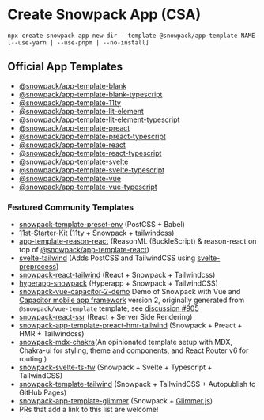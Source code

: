 # Create Snowpack App (CSA)

```
npx create-snowpack-app new-dir --template @snowpack/app-template-NAME [--use-yarn | --use-pnpm | --no-install]
```

## Official App Templates

- [@snowpack/app-template-blank](https://github.com/snowpackjs/snowpack/tree/main/create-snowpack-app/app-template-blank)
- [@snowpack/app-template-blank-typescript](https://github.com/snowpackjs/snowpack/tree/main/create-snowpack-app/app-template-blank-typescript)
- [@snowpack/app-template-11ty](https://github.com/snowpackjs/snowpack/tree/main/create-snowpack-app/app-template-11ty)
- [@snowpack/app-template-lit-element](https://github.com/snowpackjs/snowpack/tree/main/create-snowpack-app/app-template-lit-element)
- [@snowpack/app-template-lit-element-typescript](https://github.com/snowpackjs/snowpack/tree/main/create-snowpack-app/app-template-lit-element-typescript)
- [@snowpack/app-template-preact](https://github.com/snowpackjs/snowpack/tree/main/create-snowpack-app/app-template-preact)
- [@snowpack/app-template-preact-typescript](https://github.com/snowpackjs/snowpack/tree/main/create-snowpack-app/app-template-preact-typescript)
- [@snowpack/app-template-react](https://github.com/snowpackjs/snowpack/tree/main/create-snowpack-app/app-template-react)
- [@snowpack/app-template-react-typescript](https://github.com/snowpackjs/snowpack/tree/main/create-snowpack-app/app-template-react-typescript)
- [@snowpack/app-template-svelte](https://github.com/snowpackjs/snowpack/tree/main/create-snowpack-app/app-template-svelte)
- [@snowpack/app-template-svelte-typescript](https://github.com/snowpackjs/snowpack/tree/main/create-snowpack-app/app-template-svelte-typescript)
- [@snowpack/app-template-vue](https://github.com/snowpackjs/snowpack/tree/main/create-snowpack-app/app-template-vue)
- [@snowpack/app-template-vue-typescript](https://github.com/snowpackjs/snowpack/tree/main/create-snowpack-app/app-template-vue-typescript)

### Featured Community Templates

- [snowpack-template-preset-env](https://github.com/argyleink/snowpack-template-preset-env) (PostCSS + Babel)
- [11st-Starter-Kit](https://github.com/stefanfrede/11st-starter-kit) (11ty +
  Snowpack + tailwindcss)
- [app-template-reason-react](https://github.com/jihchi/app-template-reason-react) (ReasonML (BuckleScript) & reason-react on top of [@snowpack/app-template-react](/templates/app-template-react))
- [svelte-tailwind](https://github.com/agneym/svelte-tailwind-snowpack) (Adds PostCSS and TailwindCSS using [svelte-preprocess](https://github.com/sveltejs/svelte-preprocess))
- [snowpack-react-tailwind](https://github.com/mrkldshv/snowpack-react-tailwind) (React + Snowpack + Tailwindcss)
- [hyperapp-snowpack](https://github.com/bmartel/hyperapp-snowpack) (Hyperapp + Snowpack + TailwindCSS)
- [snowpack-vue-capacitor-2-demo](https://github.com/brodybits/snowpack-vue-capacitor-2-demo) Demo of Snowpack with Vue and [Capacitor mobile app framework](https://capacitorjs.com/) version 2, originally generated from `@snowpack/vue-template` template, see [discussion #905](https://github.com/snowpackjs/snowpack/discussions/905)
- [snowpack-react-ssr](https://github.com/matthoffner/snowpack-react-ssr) (React + Server Side Rendering)
- [snowpack-app-template-preact-hmr-tailwind](https://github.com/Mozart409/snowpack-app-template-preact-hmr-tailwind) (Snowpack + Preact + HMR + Tailwindcss)
- [snowpack-mdx-chakra](https://github.com/molebox/snowpack-mdx)(An opinionated template setup with MDX, Chakra-ui for styling, theme and components, and React Router v6 for routing.)
- [snowpack-svelte-ts-tw](https://github.com/GarrettCannon/snowpack-svelte-ts-tw) (Snowpack + Svelte + Typescript + TailwindCSS)
- [snowpack-template-tailwind](https://github.com/jonalvarezz/snowpack-template-tailwind) (Snowpack + TailwindCSS + Autopublish to GitHub Pages)
- [snowpack-app-template-glimmer](https://github.com/rajasegar/snowpack-app-template-glimmer) (Snowpack + [Glimmer.js](https://glimmerjs.com))
- PRs that add a link to this list are welcome!
